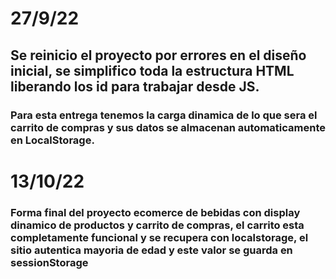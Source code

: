 # 27/9/22

## Se reinicio el proyecto por errores en el diseño inicial, se simplifico toda la estructura HTML liberando los id para trabajar desde JS.

### Para esta entrega tenemos la carga dinamica de lo que sera el carrito de compras y sus datos se almacenan automaticamente en LocalStorage.

# 13/10/22

### Forma final del proyecto ecomerce de bebidas con display dinamico de productos y carrito de compras, el carrito esta completamente funcional y se recupera con localstorage, el sitio autentica mayoria de edad y este valor se guarda en sessionStorage
